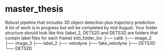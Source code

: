 # master_thesis

Robust pipeline that includes 3D object detection plus trajectory prediction. A lot of work is in progress but will be completed by mid August.
Your folder structure should look like this (label_2, DETS2D and DETS3D are folders that contain label files for each frame)
kitti_folder_loc
├── calib
├── image_2
├── image_3
├── label_2
├── velodyne
├── fake_velodyne
├── DETS3D
└── DETS2D
